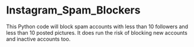 # Instagram_Spam_Blockers
This Python code will block spam accounts with less than 10 followers and less than 10 posted pictures.  It does run the risk of blocking new accounts and inactive accounts too.
